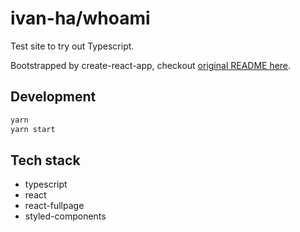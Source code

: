 # ivan-ha/whoami

Test site to try out Typescript.

Bootstrapped by create-react-app, checkout [original README here](/docs/cra-readme.md).

## Development

```sh
yarn
yarn start
```

## Tech stack

- typescript
- react
- react-fullpage
- styled-components

